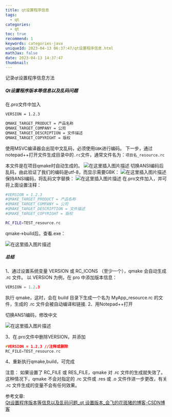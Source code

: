 ```yaml
---
title: qt设置程序信息
tags:
  - qt
categories:
  - qt
toc: true
recommend: 1
keywords: categories-java
uniqueId: 2023-04-13 06:37:47/qt设置程序信息.html
mathJax: false
date: 2023-04-13 14:37:47
thumbnail:
---
```

记录qt设置程序信息方法
<!-- more -->

##### Qt设置程序版本等信息以及乱码问题

在.pro文件中加入

```sh
VERSION = 1.2.3

QMAKE_TARGET_PRODUCT = 产品名称
QMAKE_TARGET_COMPANY = 公司
QMAKE_TARGET_DESCRIPTION = 文件描述
QMAKE_TARGET_COPYRIGHT = 版权
```

使用MSVC编译器会出现中文乱码，必须使用`GBK`进行编码。
下一步，通过notepad++打开文件生成目录中的`.rc`文件，通常文件名为：`项目名_resource.rc`

本文件是在项目qmake时自动生成的。
![在这里插入图片描述](https://img-blog.csdnimg.cn/ddce7a89862a4d9791876a2e1ade6e7d.png?x-oss-process=image/watermark,type_d3F5LXplbmhlaQ,shadow_50,text_Q1NETiBAcXFfNDE3NTA4MDY=,size_20,color_FFFFFF,t_70,g_se,x_16)
切换ANSI编码后乱码，由此验证了我们的编码是utf-8，而显示需要GBK：
![在这里插入图片描述](https://img-blog.csdnimg.cn/747c373ba5fe4d08880db804396ec3b9.png)
保持ANSI编码，将乱码文字替换：
![在这里插入图片描述](https://img-blog.csdnimg.cn/cbe482b8d0a44d99b86663d75e83147d.png?x-oss-process=image/watermark,type_d3F5LXplbmhlaQ,shadow_50,text_Q1NETiBAcXFfNDE3NTA4MDY=,size_20,color_FFFFFF,t_70,g_se,x_16)
在.pro文件加入，并可将上面设置注释：

```sh
#VERSION = 1.2.3
#QMAKE_TARGET_PRODUCT = 产品名称
#QMAKE_TARGET_COMPANY = 公司
#QMAKE_TARGET_DESCRIPTION = 文件描述
#QMAKE_TARGET_COPYRIGHT = 版权

RC_FILE=TEST_resource.rc
```

qmake->build后，查看.exe：

![在这里插入图片描述](https://img-blog.csdnimg.cn/086cb8a157ea4d96a08458af1a644b93.png?x-oss-process=image/watermark,type_d3F5LXplbmhlaQ,shadow_50,text_Q1NETiBAcXFfNDE3NTA4MDY=,size_11,color_FFFFFF,t_70,g_se,x_16)

##### 总结

1、通过设置系统变量 VERSION 或 RC_ICONS （至少一个），qmake 会自动生成 .rc 文件。
以 VERSION 为例，在 pro 中添加版本信息：

```cpp
VERSION = 1.2.3 
```

执行 qmake，这时，会在 build 目录下生成一个名为 MyApp_resource.rc 的文件，生成的 .rc 文件会被自动编译和链接.
2、用Notepad++打开

切换ANS1编码，修改中文

![在这里插入图片描述](https://img-blog.csdnimg.cn/a5f8d5d9ab1c4afe899f9eeb6f544429.png?x-oss-process=image/watermark,type_d3F5LXplbmhlaQ,shadow_50,text_Q1NETiBAcXFfNDE3NTA4MDY=,size_20,color_FFFFFF,t_70,g_se,x_16)

3、在.pro文件中删除VERSION，并添加

```cpp
#VERSION = 1.2.3 //注释或删除
RC_FILE=TEST_resource.rc
```

4、重新执行qmake,build，可完成

注意：
如果设置了 RC_FILE 或 RES_FILE，qmake 对 .rc 文件的生成就失效了。这种情况下，qmake 不会对指定的 .rc 文件或 .res 或 .o 文件作进一步更改，有关 .rc 文件生成的变量不会有任何效果。



参考文章:  
[Qt设置程序版本等信息以及乱码问题_qt 设置版本_会飞的花斑猪的博客-CSDN博客](https://blog.csdn.net/qq_41750806/article/details/122130082)
